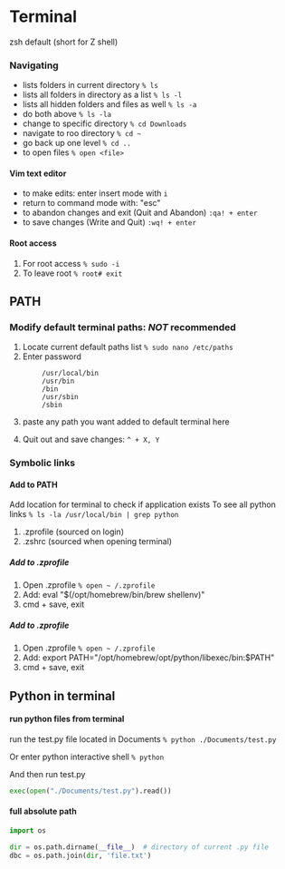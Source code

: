 # Terminal

zsh default (short for Z shell)

### Navigating

- lists folders in current directory  ```% ls``` 
- lists all folders in directory as a list  ```% ls -l```
- lists all hidden folders and files as well ```% ls -a```
- do both above ```% ls -la```
- change to specific directory ```% cd Downloads```
- navigate to roo directory ```% cd ~```
- go back up one level ```% cd ..```
- to open files  ```% open <file>```

#### Vim text editor

- to make edits: enter insert mode with ```i```
- return to command mode with: "esc"
- to abandon changes and exit (Quit and Abandon) ```:qa! + enter ```
- to save changes (Write and Quit) ```:wq! + enter```

#### Root access
1. For root access  ```% sudo -i```
2. To leave root  ```% root# exit```

## PATH

### Modify default terminal paths: ***NOT*** recommended

1. Locate current default paths list  ```% sudo nano /etc/paths```
2. Enter password
```text
        /usr/local/bin
        /usr/bin
        /bin
        /usr/sbin
        /sbin
```
3. paste any path you want added to default terminal here

4. Quit out and save changes: ```^ + X, Y```

### Symbolic links

#### Add to PATH
Add location for terminal to check if application exists
To see all python links  ```% ls -la /usr/local/bin | grep python```

1. .zprofile (sourced on login)
2. .zshrc (sourced when opening terminal)

##### Add to .zprofile
1. Open .zprofile  ```% open ~ /.zprofile```
2. Add: eval "$(/opt/homebrew/bin/brew shellenv)"
3. cmd + save, exit

##### Add to .zprofile
1. Open .zprofile  ```% open ~ /.zprofile```
2. Add: export PATH="/opt/homebrew/opt/python/libexec/bin:$PATH"
3. cmd + save, exit

## Python in terminal

#### run python files from terminal

run the test.py file located in Documents  ```% python ./Documents/test.py```

Or enter python interactive shell  ```% python```

And then run test.py

```python
exec(open("./Documents/test.py").read())
```

#### full absolute path

```python
import os

dir = os.path.dirname(__file__)  # directory of current .py file
dbc = os.path.join(dir, 'file.txt')
```